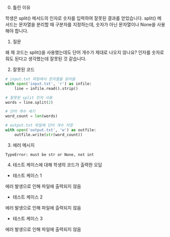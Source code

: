 0. 틀린 이유

학생은 split() 메서드의 인자로 숫자를 입력하여 잘못된 결과를 얻었습니다. split() 메서드는 문자열을 분리할 때 구분자를 지정하는데, 숫자가 아닌 문자열이나 None을 사용해야 합니다.

1. 질문

왜 제 코드는 split()을 사용했는데도 단어 개수가 제대로 나오지 않나요? 인자를 숫자로 줘도 된다고 생각했는데 잘못된 것 같습니다.

2. 잘못된 코드

```python
# input.txt 파일에서 문자열을 읽어옴
with open('input.txt', 'r') as infile:
    line = infile.read().strip()

# 잘못된 split 인자 사용
words = line.split(2)

# 단어 개수 세기
word_count = len(words)

# output.txt 파일에 단어 개수 저장
with open('output.txt', 'w') as outfile:
    outfile.write(str(word_count))
```

3. 에러 메시지

```
TypeError: must be str or None, not int
```

4. 테스트 케이스에 대해 학생의 코드가 출력한 오답

- 테스트 케이스 1

에러 발생으로 인해 파일에 출력되지 않음

- 테스트 케이스 2

에러 발생으로 인해 파일에 출력되지 않음

- 테스트 케이스 3

에러 발생으로 인해 파일에 출력되지 않음